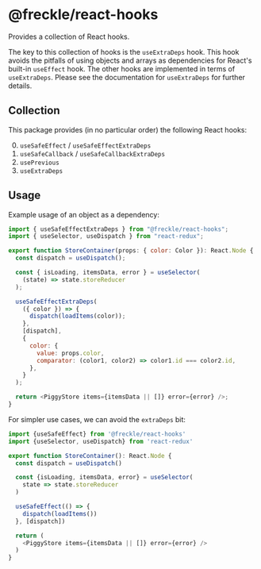 # @freckle/react-hooks

Provides a collection of React hooks.

The key to this collection of hooks is the `useExtraDeps` hook. This hook
avoids the pitfalls of using objects and arrays as dependencies for React's
built-in `useEffect` hook. The other hooks are implemented in terms of
`useExtraDeps`. Please see the documentation for `useExtraDeps` for further
details.

## Collection

This package provides (in no particular order) the following React hooks:

0. `useSafeEffect` / `useSafeEffectExtraDeps`
0. `useSafeCallback` / `useSafeCallbackExtraDeps`
0. `usePrevious`
0. `useExtraDeps`

## Usage

Example usage of an object as a dependency:

```js
import { useSafeEffectExtraDeps } from "@freckle/react-hooks";
import { useSelector, useDispatch } from "react-redux";

export function StoreContainer(props: { color: Color }): React.Node {
  const dispatch = useDispatch();

  const { isLoading, itemsData, error } = useSelector(
    (state) => state.storeReducer
  );

  useSafeEffectExtraDeps(
    ({ color }) => {
      dispatch(loadItems(color));
    },
    [dispatch],
    {
      color: {
        value: props.color,
        comparator: (color1, color2) => color1.id === color2.id,
      },
    }
  );

  return <PiggyStore items={itemsData || []} error={error} />;
}
```

For simpler use cases, we can avoid the `extraDeps` bit:

```js
import {useSafeEffect} from '@freckle/react-hooks'
import {useSelector, useDispatch} from 'react-redux'

export function StoreContainer(): React.Node {
  const dispatch = useDispatch()

  const {isLoading, itemsData, error} = useSelector(
    state => state.storeReducer
  )

  useSafeEffect(() => {
    dispatch(loadItems())
  }, [dispatch])

  return (
    <PiggyStore items={itemsData || []} error={error} />
  )
}
```
